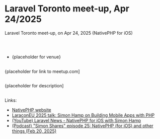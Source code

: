 # Laravel Toronto meet-up, Apr 24/2025
Laravel Toronto meet-up, on Apr 24, 2025 (NativePHP for iOS)
##
<br>

- {placeholder for venue}

##
{placeholder for link to meetup.com]

##
{placeholder for description]

##
Links:
- [NativePHP website](https://nativephp.com)
- [LaraconEU 2025 talk: Simon Hamp on Building Mobile Apps with PHP](https://www.youtube.com/watch?v=CsM66a0koAM)
- [(YouTube) Laravel News - NativePHP for iOS with Simon Hamp](https://www.youtube.com/watch?v=xfeLgTmq4Jg)
- [(Podcast) "Simon Shares" episode 25: NativePHP (for iOS) and other things (Feb 20, 2025)](https://simonhamp.transistor.fm/25)
